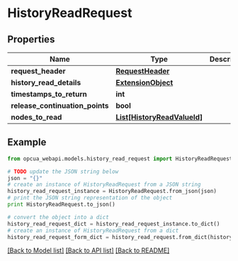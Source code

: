 # HistoryReadRequest


## Properties
Name | Type | Description | Notes
------------ | ------------- | ------------- | -------------
**request_header** | [**RequestHeader**](RequestHeader.md) |  | [optional] 
**history_read_details** | [**ExtensionObject**](ExtensionObject.md) |  | [optional] 
**timestamps_to_return** | **int** |  | [optional] 
**release_continuation_points** | **bool** |  | [optional] 
**nodes_to_read** | [**List[HistoryReadValueId]**](HistoryReadValueId.md) |  | [optional] 

## Example

```python
from opcua_webapi.models.history_read_request import HistoryReadRequest

# TODO update the JSON string below
json = "{}"
# create an instance of HistoryReadRequest from a JSON string
history_read_request_instance = HistoryReadRequest.from_json(json)
# print the JSON string representation of the object
print HistoryReadRequest.to_json()

# convert the object into a dict
history_read_request_dict = history_read_request_instance.to_dict()
# create an instance of HistoryReadRequest from a dict
history_read_request_form_dict = history_read_request.from_dict(history_read_request_dict)
```
[[Back to Model list]](../README.md#documentation-for-models) [[Back to API list]](../README.md#documentation-for-api-endpoints) [[Back to README]](../README.md)


